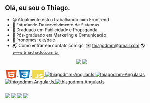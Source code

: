 ## Olá, eu sou o Thiago.

- 😀 Atualmente estou trabalhando com Front-end
- 📖 Estudando Desenvolvimento de Sistemas
- 📃 Graduado em Publicidade e Propaganda
- 📜 Pós-graduado em Marketing e Comunicação
- 🗿 Pronomes: ele/dele
- 📬 Como entrar em contato comigo:
✉️ thiagodmm@gmail.com
🌎 www.tmachado.com.br

<div align="center">
  <a href="https://github.com/thiagodmm">
  <img height="180em" src="https://github-readme-stats.vercel.app/api?username=thiagodmm&show_icons=true&theme=dracula&include_all_commits=true&count_private=true"/>
  <img height="180em" src="https://github-readme-stats.vercel.app/api/top-langs/?username=thiagodmm&layout=compact&langs_count=7&theme=dracula"/>
</div>

  <div style="display: inline_block"><br>
  <img align="center" alt="thiagodmm-HTML" height="30" width="40" src="https://raw.githubusercontent.com/devicons/devicon/master/icons/html5/html5-original.svg">
  <img align="center" alt="thiagodmm-CSS" height="30" width="40" src="https://raw.githubusercontent.com/devicons/devicon/master/icons/css3/css3-original.svg">
  <img align="center" alt="thiagodmm-Js" height="30" width="40" src="https://raw.githubusercontent.com/devicons/devicon/master/icons/javascript/javascript-plain.svg">
  <img align="center" alt="thiagodmm-AngularJs" height="30" width="40" src="https://cdn.jsdelivr.net/gh/devicons/devicon/icons/angularjs/angularjs-original.svg" />
  <img align="center" alt="thiagodmm-AngularJs" height="30" width="40" src="https://cdn.jsdelivr.net/gh/devicons/devicon/icons/wordpress/wordpress-original.svg" />
  <img align="center" alt="thiagodmm-AngularJs" height="30" width="40" src="https://cdn.jsdelivr.net/gh/devicons/devicon/icons/woocommerce/woocommerce-original.svg" />
  <img align="center" alt="thiagodmm-AngularJs" height="30" width="40"  src="https://cdn.jsdelivr.net/gh/devicons/devicon/icons/git/git-original.svg" />
  </div>
  
##
  
  <div>
<a href="https://www.youtube.com/channel/UC1PFESG2A5yKMzWbXLq0pSQ" target="_blank"><img src="https://img.shields.io/badge/YouTube-FF0000?style=for-the-badge&logo=youtube&logoColor=white" target="_blank"></a>
  <a href="https://instagram.com/thiagodmm" target="_blank"><img src="https://img.shields.io/badge/-Instagram-%23E4405F?style=for-the-badge&logo=instagram&logoColor=white" target="_blank"></a>
  <a href = "mailto:thiagodmm@gmail.com"><img src="https://img.shields.io/badge/-Gmail-%23333?style=for-the-badge&logo=gmail&logoColor=white" target="_blank"></a>
  <a href="https://www.linkedin.com/in/thiagodmm/" target="_blank"><img src="https://img.shields.io/badge/-LinkedIn-%230077B5?style=for-the-badge&logo=linkedin&logoColor=white" target="_blank"></a> 
  </div>
  
  
